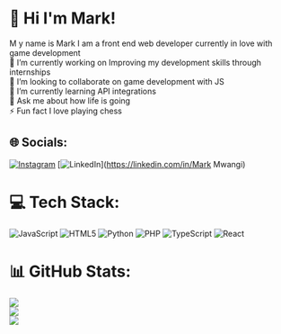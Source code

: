 # 💫 Hi I'm Mark!
M y name is Mark I am a front end web developer currently in love with game development<br>🔭 I’m currently working on Improving my development skills through internships<br>👯 I’m looking to collaborate on game development with JS<br>🌱 I’m currently learning API integrations<br>💬 Ask me about how life is going<br>⚡ Fun fact I love playing chess


## 🌐 Socials:
[![Instagram](https://img.shields.io/badge/Instagram-%23E4405F.svg?logo=Instagram&logoColor=white)](https://instagram.com/m.a.r.k_yrn) [![LinkedIn](https://img.shields.io/badge/LinkedIn-%230077B5.svg?logo=linkedin&logoColor=white)](https://linkedin.com/in/Mark Mwangi) 

# 💻 Tech Stack:
![JavaScript](https://img.shields.io/badge/javascript-%23323330.svg?style=for-the-badge&logo=javascript&logoColor=%23F7DF1E) ![HTML5](https://img.shields.io/badge/html5-%23E34F26.svg?style=for-the-badge&logo=html5&logoColor=white) ![Python](https://img.shields.io/badge/python-3670A0?style=for-the-badge&logo=python&logoColor=ffdd54) ![PHP](https://img.shields.io/badge/php-%23777BB4.svg?style=for-the-badge&logo=php&logoColor=white) ![TypeScript](https://img.shields.io/badge/typescript-%23007ACC.svg?style=for-the-badge&logo=typescript&logoColor=white) ![React](https://img.shields.io/badge/react-%2320232a.svg?style=for-the-badge&logo=react&logoColor=%2361DAFB)
# 📊 GitHub Stats:
![](https://github-readme-stats.vercel.app/api?username=CodeByMarkh&theme=dark&hide_border=false&include_all_commits=true&count_private=true)<br/>
![](https://github-readme-streak-stats.herokuapp.com/?user=CodeByMarkh&theme=dark&hide_border=false)<br/>
![](https://github-readme-stats.vercel.app/api/top-langs/?username=CodeByMarkh&theme=dark&hide_border=false&include_all_commits=true&count_private=true&layout=compact)

<!-- Proudly created with GPRM ( https://gprm.itsvg.in ) -->



